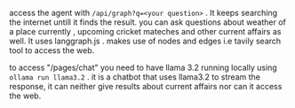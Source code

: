 
access the agent with `/api/graph?q=<your question>` . It keeps searching the internet untill it finds the result.
you can ask questions about weather of a place currently , upcoming cricket mateches and other current affairs as well. It uses langgraph.js . makes use of nodes and edges i.e tavily search tool to access the web.

to access "/pages/chat" you need to have llama 3.2 running locally using `ollama run llama3.2` . it  is a chatbot that uses llama3.2 to stream the response, it can neither give results about current affairs nor can it access the web.
